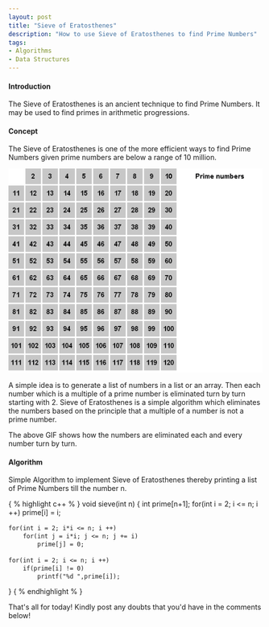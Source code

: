 ```yaml
---
layout: post
title: "Sieve of Eratosthenes"
description: "How to use Sieve of Eratosthenes to find Prime Numbers"
tags: 
- Algorithms
- Data Structures
---
```


#### Introduction

The Sieve of Eratosthenes is an ancient technique to find Prime Numbers. It may be used to find primes in arithmetic progressions. 

#### Concept 

The Sieve of Eratosthenes is one of the more efficient ways to find Prime Numbers given prime numbers are below a range of 10 million.

![Sieve of Eratosthenes](/images/sieve-of-eratosthenes/sieve.gif)

A simple idea is to generate a list of numbers in a list or an array. Then each number which is a multiple of a prime number is eliminated turn by turn starting with 2. Sieve of Eratosthenes is a simple algorithm which eliminates the numbers based on the principle that a multiple of a number is not a prime number.

The above GIF shows how the numbers are eliminated each and every number turn by turn.

#### Algorithm

Simple Algorithm to implement Sieve of Eratosthenes thereby printing a list of Prime Numbers till the number n. 

{ % highlight c++ % }
void sieve(int n) {
	int prime[n+1];
	for(int i = 2; i <= n; i ++)
		prime[i] = i;

	for(int i = 2; i*i <= n; i ++)
		for(int j = i*i; j <= n; j += i)
			prime[j] = 0;

	for(int i = 2; i <= n; i ++) 
		if(prime[i] != 0)
			printf("%d ",prime[i]);
}
{ % endhighlight % }

That's all for today! Kindly post any doubts that you'd have in the comments below!